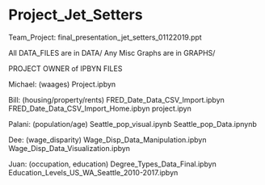 # Project_Jet_Setters
Team_Project:  final_presentation_jet_setters_01122019.ppt

All DATA_FILES are in DATA/<name>
Any Misc Graphs are in GRAPHS/

PROJECT OWNER of IPBYN FILES

Michael: (waages)
Project.ipbyn

Bill: (housing/property/rents)
FRED_Date_Data_CSV_Import.ipbyn
FRED_Date_Data_CSV_Import_Home.ipbyn
project.ipyn

Palani: (population/age)
Seattle_pop_visual.ipynb
Seattle_pop_Data.ipnynb

Dee: (wage_disparity)
Wage_Disp_Data_Manipulation.ipbyn
Wage_Disp_Data_Visualization.ipbyn

Juan: (occupation, education)
Degree_Types_Data_Final.ipbyn
Education_Levels_US_WA_Seattle_2010-2017.ipbyn




